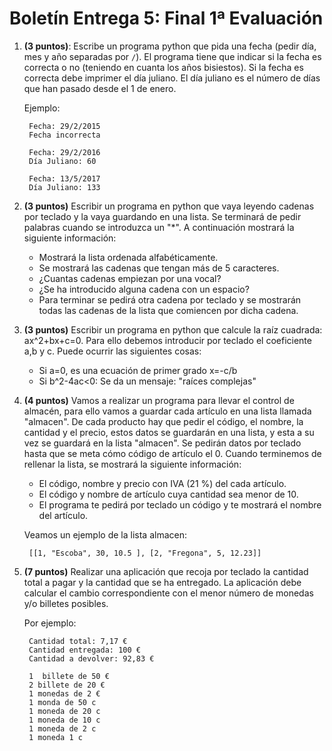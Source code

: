 # Boletín Entrega 5: Final 1ª Evaluación

1. **(3 puntos)**: Escribe un programa python que pida una fecha (pedir día, mes y año separadas por `/`). El programa tiene que indicar si la fecha es correcta o no (teniendo en cuanta los años bisiestos). Si la fecha es correcta debe imprimer el día juliano. El día juliano es el número de días que han pasado desde el 1 de enero.

	Ejemplo:

		Fecha: 29/2/2015
		Fecha incorrecta

		Fecha: 29/2/2016
		Día Juliano: 60

		Fecha: 13/5/2017
		Día Juliano: 133

2. **(3 puntos)** Escribir un programa en python que vaya leyendo cadenas por teclado y la vaya guardando en una lista. Se terminará de pedir palabras cuando se introduzca un "\*". A continuación mostrará la siguiente información:

	* Mostrará la lista ordenada alfabéticamente.
	* Se mostrará las cadenas que tengan más de 5 caracteres.
	* ¿Cuantas cadenas empiezan por una vocal?
	* ¿Se ha introducido alguna cadena con un espacio?
	* Para terminar se pedirá otra cadena por teclado y se mostrarán todas las cadenas de la lista que comiencen por dicha cadena.

3. **(3 puntos)** Escribir un programa en python que calcule la raíz cuadrada: ax^2+bx+c=0. Para ello debemos introducir por teclado el coeficiente a,b y c. Puede ocurrir las siguientes cosas:
	* Si a=0, es una ecuación de primer grado x=-c/b
	* Si b^2-4ac<0: Se da un mensaje: "raíces complejas"

4. **(4 puntos)** Vamos a realizar un programa para llevar el control de almacén, para ello vamos a guardar cada artículo en una lista llamada "almacen". De cada producto hay que pedir el código, el nombre, la cantidad y el precio, estos datos se guardarán en una lista, y esta a su vez se guardará en la lista "almacen". Se pedirán datos por teclado hasta que se meta cómo código de artículo el 0. Cuando terminemos de rellenar la lista, se mostrará la siguiente información:

	* El código, nombre y precio con IVA (21 %) del cada artículo.
	* El código y nombre de artículo cuya cantidad sea menor de 10.
	* El programa te pedirá por teclado un código y te mostrará el nombre del artículo.

	Veamos un ejemplo de la lista almacen:

		[[1, "Escoba", 30, 10.5 ], [2, "Fregona", 5, 12.23]]

5. **(7 puntos)** Realizar una aplicación que recoja por teclado la cantidad total a pagar y la cantidad que se ha entregado. La aplicación debe calcular el cambio correspondiente con el menor número de monedas y/o billetes posibles.

	Por ejemplo:

		Cantidad total: 7,17 €
		Cantidad entregada: 100 €
		Cantidad a devolver: 92,83 €

		1  billete de 50 €
		2 billete de 20 €
		1 monedas de 2 €
		1 monda de 50 c
		1 moneda de 20 c
		1 moneda de 10 c
		1 moneda de 2 c
		1 moneda 1 c


